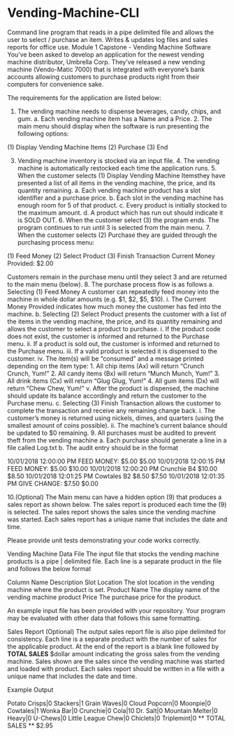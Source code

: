 # Vending-Machine-CLI
   Command line program that reads in a pipe delimited file and allows the user to select / purchase an item. Writes &amp; updates log files and sales reports for office use.
Module 1 Capstone - Vending Machine Software You’ve been asked to develop an application for the newest vending machine distributor, Umbrella Corp. They’ve released a new vending machine (Vendo-Matic 7000) that is integrated with everyone’s bank accounts allowing customers to purchase products right from their computers for convenience sake. 
 
The requirements for the application are listed below: 
 
1. The vending machine needs to dispense beverages, candy, chips, and gum. a. Each vending machine item has a Name and a Price.  2. The main menu should display when the software is run presenting the following options: 
 
(1) Display Vending Machine Items (2) Purchase (3) End 
 
3. Vending machine inventory is stocked via an input file. 4. The vending machine is automatically restocked each time the application runs. 5. When the customer selects ​(1) Display Vending Machine Items​ they have presented a list of all items in the vending machine, the price, and its quantity remaining. a. Each vending machine product has a slot identifier and a purchase price. b. Each slot in the vending machine has enough room for 5 of that product. c. Every product is initially stocked to the maximum amount. d. A product which has run out should indicate it is SOLD OUT.  6. When the customer select (3) the program ends. The program continues to run until 3 is selected from the main menu. 7. When the customer selects ​(2) Purchase​ they are guided through the purchasing process menu: 
 
(1) Feed Money (2) Select Product (3) Finish Transaction Current Money Provided: $2.00 
 
Customers remain in the purchase menu until they select 3 and are returned to the main menu (below). 8. The purchase process flow is as follows 
a. Selecting ​(1) Feed Money ​A customer can repeatedly feed money into the machine in whole dollar amounts (e.g. $1, $2, $5, $10). i. The Current Money Provided indicates how much money the customer has fed into the machine. b. Selecting ​(2) Select Product ​presents the customer with a list of the items in the vending machine, the price, and its quantity remaining and allows the customer to select a product to purchase. i. If the product code does not exist, the customer is informed and returned to the Purchase menu. ii. If a product is sold out, the customer is informed and returned to the Purchase menu.  iii. If a valid product is selected it is dispensed to the customer. iv. The item(s) will be “consumed” and a message printed depending on the item type: 1. All chip items (Ax) will return “Crunch Crunch, Yum!” 2. All candy items (Bx) will return “Munch Munch, Yum!” 3. All drink items (Cx) will return “Glug Glug, Yum!” 4. All gum items (Dx) will return “Chew Chew, Yum!” v. After the product is dispensed, the machine should update its balance accordingly and return the customer to the Purchase menu.  c. Selecting ​(3) Finish Transaction​ allows the customer to complete the transaction and receive any remaining change back. i. The customer’s money is returned using nickels, dimes, and quarters (using the smallest amount of coins possible). ii. The machine’s current balance should be updated to $0 remaining. 9. All purchases must be audited to prevent theft from the vending machine a. Each purchase should generate a line in a file called ​Log.txt b. The audit entry should be in the format  
 
10/01/2018 12:00:00 PM FEED MONEY: $5.00 $5.00 10/01/2018 12:00:15 PM FEED MONEY: $5.00 $10.00 10/01/2018 12:00:20 PM Crunchie B4 $10.00 $8.50 10/01/2018 12:01:25 PM Cowtales B2 $8.50 $7.50 10/01/2018 12:01:35 PM GIVE CHANGE: $7.50 $0.00 
 
10.(Optional) The Main menu can have a hidden option (9) that produces a sales report as shown below. The sales report is produced each time the (9) is selected. The sales 
report shows the sales since the vending machine was started. Each sales report has a unique name that includes the date and time. 
 
Please provide unit tests demonstrating your code works correctly. 
 
Vending Machine Data File The input file that stocks the vending machine products is a pipe | delimited file. Each line is a separate product in the file and follows the below format 
 
Column Name Description Slot Location The slot location in the vending machine where the product is set. Product Name The display name of the vending machine product Price The purchase price for the product. 
 
An example input file has been provided with your repository. Your program may be evaluated with other data that follows this same formatting. 
 
  
Sales Report (Optional) The output sales report file is also pipe delimited for consistency. Each line is a separate product with the number of sales for the applicable product. At the end of the report is a blank line followed by **TOTAL SALES** $dollar amount indicating the gross sales from the vending machine. Sales shown are the sales since the vending machine was started and loaded with product. Each sales report should be written in a file with a unique name that includes the date and time. 
 
Example Output 
 
Potato Crisps|0 Stackers|1 Grain Waves|0 Cloud Popcorn|0 Moonpie|0 Cowtales|1 Wonka Bar|0 Crunchie|0 Cola|10 Dr. Salt|0 Mountain Melter|0 Heavy|0 U-Chews|0 Little League Chew|0 Chiclets|0 Triplemint|0 
 ** TOTAL SALES **  $2.95 
 
